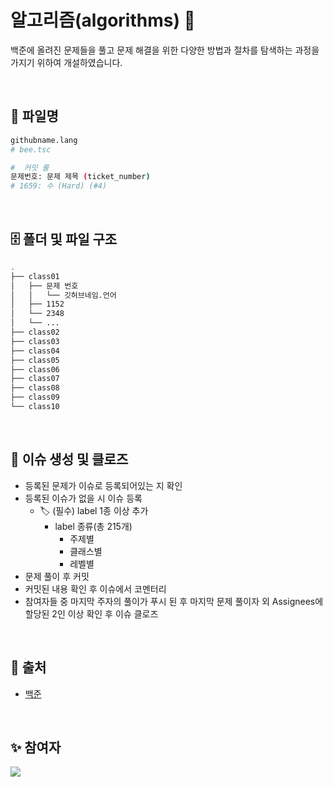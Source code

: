 # 알고리즘(algorithms) :eyes:

백준에 올려진 문제들을 풀고 문제 해결을 위한 다양한 방법과 절차를 탐색하는 과정을 가지기 위하여 개설하였습니다. 

<br>

## :paperclip: 파일명 

```bash
githubname.lang
# bee.tsc
```

```bash
#  커밋 룰
문제번호: 문제 제목 (ticket_number)
# 1659: 수 (Hard) (#4)
```

<br>

## :file_cabinet: 폴더 및 파일 구조

```bash
.
├── class01
│   ├── 문제 번호
│   │   └── 깃허브네임.언어
│   ├── 1152
│   └── 2348
│   └── ...
├── class02
├── class03
├── class04
├── class05
├── class06
├── class07
├── class08
├── class09
└── class10
```

<br>

## :pushpin: 이슈 생성 및 클로즈
- 등록된 문제가 이슈로 등록되어있는 지 확인
- 등록된 이슈가 없을 시 이슈 등록
  - :label: (필수) label 1종 이상 추가
    - label 종류(총 215개)
      - 주제별
      - 클래스별
      - 레벨별
- 문제 풀이 후 커밋
- 커밋된 내용 확인 후 이슈에서 코멘터리
- 참여자들 중 마지막 주자의 풀이가 푸시 된 후 마지막 문제 풀이자 외 Assignees에 할당된 2인 이상 확인 후 이슈 클로즈

<br>

## :key: 출처
- [백준](https://www.acmicpc.net/)

<br>

## ✨ 참여자

<a href="https://github.com/gather-around-and-code/algorithms/graphs/contributors">
  <img src="https://contrib.rocks/image?repo=gather-around-and-code/algorithms" />
</a>

